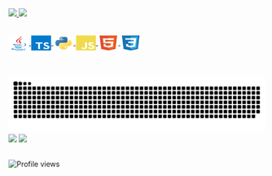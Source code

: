 <div>
  <a href="https://github.com/sbrunomello">
  <img height="160em" src="https://github-readme-stats.vercel.app/api?username=sbrunomello&show_icons=true&theme=highcontrast&include_all_commits=true&count_private=true"/>
  <img height="160em" src="https://github-readme-stats.vercel.app/api/top-langs/?username=sbrunomello&exclude_repo=analise-facial&layout=compact&langs_count=16&theme=highcontrast"/>
 
<div>
<br>
<div style="display: inline_block; margin-bottom: 20px;"><br>
  <img align="center" height="30" width="40" src="https://raw.githubusercontent.com/devicons/devicon/master/icons/java/java-original.svg">
  <img align="center" height="30" width="40" src="https://raw.githubusercontent.com/devicons/devicon/master/icons/typescript/typescript-original.svg">
  <img align="center" height="30" width="40" src="https://raw.githubusercontent.com/devicons/devicon/master/icons/python/python-original.svg">
  <img align="center" height="30" width="40" src="https://raw.githubusercontent.com/devicons/devicon/master/icons/javascript/javascript-plain.svg">
  <img align="center" height="30" width="40" src="https://raw.githubusercontent.com/devicons/devicon/master/icons/html5/html5-original.svg">
  <img align="center" height="30" width="40" src="https://raw.githubusercontent.com/devicons/devicon/master/icons/css3/css3-original.svg">
</div>
<br>
  
![Snake animation](https://github.com/sbrunomello/sbrunomello/blob/output/github-contribution-grid-snake.svg)
   </a>
<br>
 <a href = "mailto: sbrunomello@gmail.com"><img src="https://img.shields.io/badge/-Gmail-%23333?style=for-the-badge&logo=gmail&logoColor=white" target="_blank"></a>
  <a href="https://www.linkedin.com/in/sbrunomello/" target="_blank"><img src="https://img.shields.io/badge/-LinkedIn-%230077B5?style=for-the-badge&logo=linkedin&logoColor=white" target="_blank"></a> 
  <br><br>
  
    
    
![Profile views](https://gpvc.arturio.dev/sbrunomello)  
